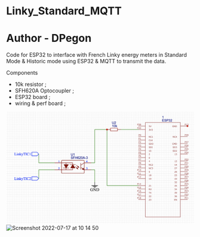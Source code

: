 # Linky_Standard_MQTT
# Author - DPegon



Code for ESP32 to interface with French Linky energy meters in Standard Mode & Historic mode using ESP32 & MQTT to transmit the data.  

Components
- 10k resistor ; 
- SFH620A Optocoupler ; 
- ESP32 board ; 
- wiring & perf board ; 

<img width="800" alt="Circuit Diagram" src="https://github.com/DNicholai/Linky_Standard_MQTT/blob/a922b2701ffa9c3f6cdaf51e23bc9c6aca14ddca/Diagramme.png">

<img width="503" alt="Screenshot 2022-07-17 at 10 14 50" src="https://user-images.githubusercontent.com/46093989/179389911-2250caca-b06c-473f-91a6-191aacbcfdc7.png">



